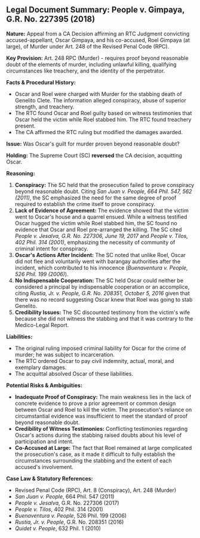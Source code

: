 ## Legal Document Summary: People v. Gimpaya, G.R. No. 227395 (2018)

**Nature:** Appeal from a CA Decision affirming an RTC Judgment convicting accused-appellant, Oscar Gimpaya, and his co-accused, Roel Gimpaya (at large), of Murder under Art. 248 of the Revised Penal Code (RPC).

**Key Provision:** Art. 248 RPC (Murder) - requires proof beyond reasonable doubt of the elements of murder, including unlawful killing, qualifying circumstances like treachery, and the identity of the perpetrator.

**Facts & Procedural History:**

*   Oscar and Roel were charged with Murder for the stabbing death of Genelito Clete. The information alleged conspiracy, abuse of superior strength, and treachery.
*   The RTC found Oscar and Roel guilty based on witness testimonies that Oscar held the victim while Roel stabbed him. The RTC found treachery present.
*   The CA affirmed the RTC ruling but modified the damages awarded.

**Issue:** Was Oscar's guilt for murder proven beyond reasonable doubt?

**Holding:** The Supreme Court (SC) **reversed** the CA decision, acquitting Oscar.

**Reasoning:**

1.  **Conspiracy:** The SC held that the prosecution failed to prove conspiracy beyond reasonable doubt. Citing *San Juan v. People, 664 Phil. 547, 562 (2011)*, the SC emphasized the need for the same degree of proof required to establish the crime itself to prove conspiracy.
2.  **Lack of Evidence of Agreement:** The evidence showed that the victim went to Oscar's house and a quarrel ensued. While a witness testified Oscar hugged the victim while Roel stabbed him, the SC found no evidence that Oscar and Roel pre-arranged the killing. The SC cited *People v. Jesalva, G.R. No. 227306, June 19, 2017* and *People v. Tilos, 402 Phil. 314 (2001)*, emphasizing the necessity of community of criminal intent for conspiracy.
3.  **Oscar's Actions After Incident:**  The SC noted that unlike Roel, Oscar did not flee and voluntarily went with barangay authorities after the incident, which contributed to his innocence (*Buenaventura v. People, 526 Phil. 199 (2006)*).
4.  **No Indispensable Cooperation:**  The SC held Oscar could neither be considered a principal by indispensable cooperation or an accomplice, citing *Rustia, Jr. v. People, G.R. No. 208351, October 5, 2016* given that there was no record suggesting Oscar knew that Roel was going to stab Genelito.
5.  **Credibility Issues:** The SC discounted testimony from the victim's wife because she did not witness the stabbing and that it was contrary to the Medico-Legal Report.

**Liabilities:**

*   The original ruling imposed criminal liability for Oscar for the crime of murder; he was subject to incarceration.
*   The RTC ordered Oscar to pay civil indemnity, actual, moral, and exemplary damages.
*   The acquittal absolved Oscar of these liabilities.

**Potential Risks & Ambiguities:**

*   **Inadequate Proof of Conspiracy:** The main weakness lies in the lack of concrete evidence to prove a prior agreement or common design between Oscar and Roel to kill the victim. The prosecution's reliance on circumstantial evidence was insufficient to meet the standard of proof beyond reasonable doubt.
*   **Credibility of Witness Testimonies:**  Conflicting testimonies regarding Oscar's actions during the stabbing raised doubts about his level of participation and intent.
*   **Co-Accused at Large:** The fact that Roel remained at large complicated the prosecution's case, as it made it difficult to fully establish the circumstances surrounding the stabbing and the extent of each accused's involvement.

**Case Law & Statutory References:**

*   Revised Penal Code (RPC), Art. 8 (Conspiracy), Art. 248 (Murder)
*   *San Juan v. People*, 664 Phil. 547 (2011)
*   *People v. Jesalva*, G.R. No. 227306 (2017)
*   *People v. Tilos*, 402 Phil. 314 (2001)
*   *Buenaventura v. People*, 526 Phil. 199 (2006)
*   *Rustia, Jr. v. People*, G.R. No. 208351 (2016)
*   *Quidet v. People*, 632 Phil. 1 (2010)
